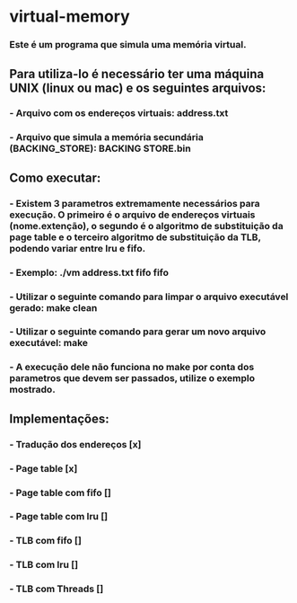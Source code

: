 # virtual-memory

### Este é um programa que simula uma memória virtual.

## Para utiliza-lo é necessário ter uma máquina UNIX (linux ou mac) e os seguintes arquivos:

### - Arquivo com os endereços virtuais: address.txt
### - Arquivo que simula a memória secundária (BACKING_STORE): BACKING STORE.bin


## Como executar:

### - Existem 3 parametros extremamente necessários para execução. O primeiro é o arquivo de endereços virtuais (nome.extenção), o segundo é o algoritmo de substituição da page table e o terceiro algoritmo de substituição da TLB, podendo variar entre lru e fifo.

### - Exemplo: ./vm address.txt fifo fifo

### - Utilizar o seguinte comando para limpar o arquivo executável gerado: make clean

### - Utilizar o seguinte comando para gerar um novo arquivo executável: make

### - A execução dele não funciona no make por conta dos parametros que devem ser passados, utilize o exemplo mostrado.


## Implementações:

### - Tradução dos endereços [x]
### - Page table [x]

### - Page table com fifo []

### - Page table com lru []

### - TLB com fifo []

### - TLB com lru []

### - TLB com Threads []

